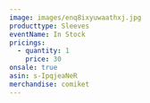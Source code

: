```yaml
---
image: images/enq8ixyuwaathxj.jpg
producttype: Sleeves
eventName: In Stock
pricings:
  - quantity: 1
    price: 30
onsale: true
asin: s-IpqjeaNeR
merchandise: comiket
---
```

